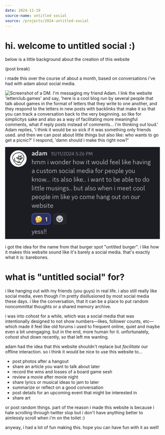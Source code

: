 ```yaml
---
date: 2024-11-19
source-name: untitled social
source: /projects/2024-untitled-social
---
```


# hi. welcome to untitled social :)

below is a little background about the creation of this website

(post break)

i made this over the course of about a month, based on conversations i've had with adam about social media.

![Screenshot of a DM. I'm messaging my friend Adam. I link the website 'letterclub.games' and say, 'here is a cool blog run by several people that talk about games in the format of letters that they write to one another, and they respond to the letters in new posts with backlinks that make it so that you can track a conversation back to the very beginning. so like for simplicitys sake and also as a way of facilitating more meaningful comments, what if reply posts instead of comments... i'm thinking out loud.' Adam replies, 'i think it would be so sick if it was something only friends used. and then we can post about little things but also like: who wants to go get a picnic?' I respond, 'damn should i make this right now?'](attachments/YOg3hd3y-11-19-2024-IMG_8350.jpeg)

![A response from Adam: 'hmm i wonder how it would feel like having a custom social media for people you know... its also like.. i want to be able to do little musings.. but also when i meet cool people im like yo come hang out on our website'](attachments/AB9wGwsV-11-19-2024-IMG_8351.jpeg)

i got the idea for the name from that burger spot "untitled burger". i like how it makes this website sound like it's barely a social media. that's exactly what it is: barebones.

# what is "untitled social" for?

i like hanging out with my friends (you guys) in real life. i also still really like social media, even though i'm pretty disillusioned by most social media these days. i like the conversation, that it can be a place to put random noncommittal thoughts or a shared memory archive.

i was into cohost for a while, which was a social media that was intentionally designed to not show numbers—likes, follower counts, etc—which made it feel like old forums i used to frequent online, quiet and maybe even a bit unengaging. but in the end, more human for it. unfortunately, cohost shut down recently, so that left me wanting.

adam had the idea that this website shouldn't replace but *facilitate* our offline interaction. so i think it would be nice to use this website to...

- post photos after a hangout
- share an article you want to talk about later
- record the wins and losses of a board game sesh
- review a movie after movie night
- share lyrics or musical ideas to jam to later
- summarize or reflect on a good conversation
- post details for an upcoming event that might be interested in
- share art

or post random things. part of the reason i made this website is because i hate scrolling through twitter slop but i don't have anything better to aimlessly scroll when i'm on the toilet :)

anyway, i had a lot of fun making this. hope you can have fun with it as well!
